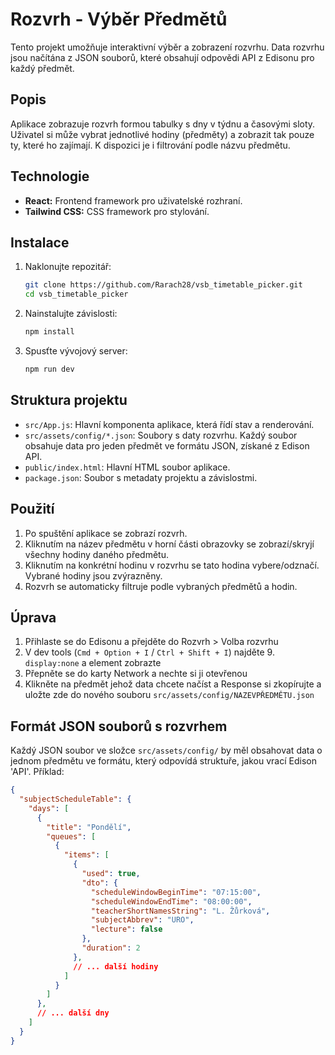 # Rozvrh - Výběr Předmětů

Tento projekt umožňuje interaktivní výběr a zobrazení rozvrhu. Data rozvrhu jsou načítána z JSON souborů, které obsahují odpovědi API z Edisonu pro každý předmět.

## Popis

Aplikace zobrazuje rozvrh formou tabulky s dny v týdnu a časovými sloty. Uživatel si může vybrat jednotlivé hodiny (předměty) a zobrazit tak pouze ty, které ho zajímají. K dispozici je i filtrování podle názvu předmětu.

## Technologie

*   **React:** Frontend framework pro uživatelské rozhraní.
*   **Tailwind CSS:** CSS framework pro stylování.

## Instalace

1.  Naklonujte repozitář:
    ```bash
    git clone https://github.com/Rarach28/vsb_timetable_picker.git
    cd vsb_timetable_picker
    ```

2.  Nainstalujte závislosti:
    ```bash
    npm install
    ```

3.  Spusťte vývojový server:
    ```bash
    npm run dev
    ```

## Struktura projektu

*   `src/App.js`: Hlavní komponenta aplikace, která řídí stav a renderování.
*   `src/assets/config/*.json`: Soubory s daty rozvrhu. Každý soubor obsahuje data pro jeden předmět ve formátu JSON, získané z Edison API.
*   `public/index.html`: Hlavní HTML soubor aplikace.
*   `package.json`: Soubor s metadaty projektu a závislostmi.

## Použití

1.  Po spuštění aplikace se zobrazí rozvrh.
2.  Kliknutím na název předmětu v horní části obrazovky se zobrazí/skryjí všechny hodiny daného předmětu.
3.  Kliknutím na konkrétní hodinu v rozvrhu se tato hodina vybere/odznačí. Vybrané hodiny jsou zvýrazněny.
4.  Rozvrh se automaticky filtruje podle vybraných předmětů a hodin.

## Úprava

1. Přihlaste se do Edisonu a přejděte do Rozvrh > Volba rozvrhu
2. V dev tools (`Cmd + Option + I` / `Ctrl + Shift + I`) najděte 9. `display:none` a element zobrazte
3. Přepněte se do karty Network a nechte si ji otevřenou
4. Klikněte na předmět jehož data chcete načíst a Response si zkopírujte a uložte zde do nového souboru `src/assets/config/NAZEVPŘEDMĚTU.json`

## Formát JSON souborů s rozvrhem

Každý JSON soubor ve složce `src/assets/config/` by měl obsahovat data o jednom předmětu ve formátu, který odpovídá struktuře, jakou vrací Edison 'API'. Příklad:

```json
{
  "subjectScheduleTable": {
    "days": [
      {
        "title": "Pondělí",
        "queues": [
          {
            "items": [
              {
                "used": true,
                "dto": {
                  "scheduleWindowBeginTime": "07:15:00",
                  "scheduleWindowEndTime": "08:00:00",
                  "teacherShortNamesString": "L. Žůrková",
                  "subjectAbbrev": "URO",
                  "lecture": false
                },
                "duration": 2
              },
              // ... další hodiny
            ]
          }
        ]
      },
      // ... další dny
    ]
  }
}
